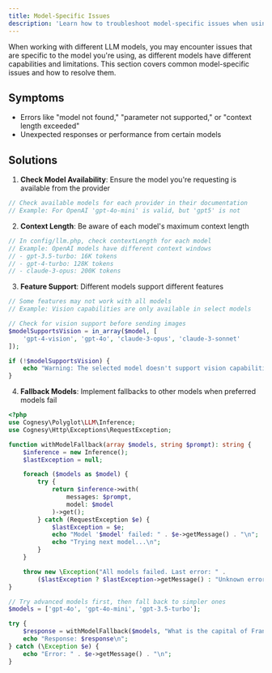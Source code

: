 ```yaml
---
title: Model-Specific Issues
description: 'Learn how to troubleshoot model-specific issues when using Polyglot.'
---
```


When working with different LLM models, you may encounter issues that are specific to the model you're using, as different models have different capabilities and limitations. This section covers common model-specific issues and how to resolve them.


## Symptoms

- Errors like "model not found," "parameter not supported," or "context length exceeded"
- Unexpected responses or performance from certain models

## Solutions

1. **Check Model Availability**: Ensure the model you're requesting is available from the provider
```php
// Check available models for each provider in their documentation
// Example: For OpenAI 'gpt-4o-mini' is valid, but 'gpt5' is not
```

2. **Context Length**: Be aware of each model's maximum context length
```php
// In config/llm.php, check contextLength for each model
// Example: OpenAI models have different context windows
// - gpt-3.5-turbo: 16K tokens
// - gpt-4-turbo: 128K tokens
// - claude-3-opus: 200K tokens
```

3. **Feature Support**: Different models support different features
```php
// Some features may not work with all models
// Example: Vision capabilities are only available in select models

// Check for vision support before sending images
$modelSupportsVision = in_array($model, [
    'gpt-4-vision', 'gpt-4o', 'claude-3-opus', 'claude-3-sonnet'
]);

if (!$modelSupportsVision) {
    echo "Warning: The selected model doesn't support vision capabilities\n";
}
```

4. **Fallback Models**: Implement fallbacks to other models when preferred models fail

```php
<?php
use Cognesy\Polyglot\LLM\Inference;
use Cognesy\Http\Exceptions\RequestException;

function withModelFallback(array $models, string $prompt): string {
    $inference = new Inference();
    $lastException = null;

    foreach ($models as $model) {
        try {
            return $inference->with(
                messages: $prompt,
                model: $model
            )->get();
        } catch (RequestException $e) {
            $lastException = $e;
            echo "Model '$model' failed: " . $e->getMessage() . "\n";
            echo "Trying next model...\n";
        }
    }

    throw new \Exception("All models failed. Last error: " .
        ($lastException ? $lastException->getMessage() : "Unknown error"));
}

// Try advanced models first, then fall back to simpler ones
$models = ['gpt-4o', 'gpt-4o-mini', 'gpt-3.5-turbo'];

try {
    $response = withModelFallback($models, "What is the capital of France?");
    echo "Response: $response\n";
} catch (\Exception $e) {
    echo "Error: " . $e->getMessage() . "\n";
}
```
